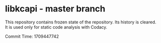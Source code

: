 # libkcapi - master branch

This repository contains frozen state of the repository.
Its history is cleared. It is used only for static code
analysis with Codacy.

Commit Time: 1709447742